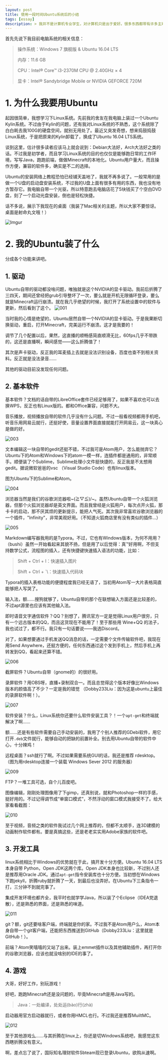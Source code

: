 ```yaml
---
layout: post
title: 使用一段时间Ubuntu系统后的小结
tags: [essay]
description: > 我并不是计算机专业学生，对计算机只是出于爱好。很多东西都带有许多主观感想在里面，还请多多谅解。
---
```


首先先说下我目前电脑系统的相关信息：

> 操作系统：Windows 7 旗舰版 & Ubuntu 16.04 LTS
>
> 内存：11.6 GB
>
> CPU：Intel® Core™ i3-2370M CPU @ 2.40GHz × 4 
>
> 显卡：Intel® Sandybridge Mobile or NVIDIA GEFORCE 720M

# 1. 为什么我要用Ubuntu

起因很简单，我想学习下Linux系统。先前我的舍友在我电脑上装过一个Ubuntu Kylin系统。不过由于Kylin的问题，还有我对Linux系统的不熟悉，这个系统除了白白耗去我100G的硬盘空间，就别无用处了。最近又突发奇想，想来捣鼓捣鼓Linux系统，于是把原来的Kylin卸载了，换成了Ubuntu 16.04 LTS系统。

谈到这里，估计很多读者应该马上就会说到：Debian大法好，Arch大法好之类的话。不过我是初学者，而且学习Linux系统的目的也仅仅是能够跑日常的工作环境，写写Java，跑跑前端，做做Minecraft的本地化。Ubuntu用户量大，而且操作方便，兼容的软件多，确实是不二的选择。

Ubuntu的安装网络上教程恐怕已经铺天盖地了，我就不再多说了。一般常用的是做一个U盘的启动盘安装系统，不过我的U盘上面有很多有用的东西，我也没有地方暂存它。我电脑自带一个光驱，所以特意跑去电脑店花了5块钱买了个空白DVD盘，刻了一个启动光盘安装，倒也是轻松快捷。

话不多说，展示下我现在的桌面（我装了Mac相关的主题，所以大家不要惊讶。桌面是射命丸文哦！）

![Imgur](https://camo.githubusercontent.com/c436920d8b643c7a90ce0b654969bb95c12fe982/68747470733a2f2f692e696d6775722e636f6d2f4354597069446b2e706e67 "https://i.imgur.com/CTYpiDk.png")

# 2. 我的Ubuntu装了什么

分成各个功能来讲吧。

## 1. 驱动


Ubuntu自带的驱动都没啥问题，唯独就是这个NVIDIA的显卡驱动。我前后折腾了三四天，期间还曾经把grub引导整坏了一次，要么就是开机无限循环登录，要么就是Minecraft运行崩溃。就在我几乎绝望的时候，我打开了系统设置中的软件与更新，然后看到了这个。 ![001](https://public.lightpic.info/image/B882_599FE9D80.jpg)

当时我的心情是绝望的，Ubuntu居然自带一个NVIDIA的显卡驱动。于是我果断切换驱动，重启，打开Minecraft，完美运行不崩溃。这才是我要的！

调节了几个配置以后，果然，这直播的顺畅感简直顺滑无比，60fps几乎不带跌的，这还是直播啊，瞬间感觉——这么折腾值了！

其次是声卡驱动，反正我的耳麦插上去就是没法识别设备，百度也查不到相关资料。反正就是没法录音……

其他的驱动目前没发现任何问题。

## 2. 基本软件

基本软件？文档的话自带的LibreOffice套件已经足够用了，如果不喜欢也可以去换WPS，反正也有Linux版的。都和Office兼容，问题不大。

音乐播放，视频播放自带的软件几乎没有什么问题。不过一般看视频都用手机吧，听音乐用网易云就行，还挺好使，音量设置界面直接就能打开网易云，这一块真心是做的好。

![003](https://public.lightpic.info/image/0A71_599FED020.jpg)

文本编辑这一块自带的gedit还挺不错，不过我可是Atom用户，怎么能抛弃它？Ubuntu下的Atom和Windows下的atom一模一样，连插件都是通用的，非常顺手。顺便装了个Sublime，Sublime处理小文件挺快捷的，反正我是不太想用gedit。据说微软爸爸的vsc （Visual Studio Code）也有linux版本。

图为Ubuntu下的Sublime和Atom。

![004](https://public.lightpic.info/image/1807_599FEEB30.jpg)

浏览器当然是我们的谷歌浏览器啦~\(≧▽≦)/~。虽然Ubuntu自带一个火狐浏览器，但那个火狐浏览器却是英文界面。而且我曾经是火狐用户，每次点开火狐，那卡卡的启动，那不厌其烦的更新提示，能把人气死。其次我非常喜欢谷歌浏览器的一个插件，"Infinity"，非常美观好用。（不知道火狐商店里有没有类似的插件...）

![005](https://public.lightpic.info/image/9957_599FF04D0.jpg)

Markdown编写器我用的是Typora。不过，它也有Windows版本，为何不用用？（bushi）虽然一开始看起来其貌不扬，但是用了以后觉得：真™好用啊，不但支持数学公式，流程图的插入，还有快捷键快速插入语法的功能，比如：

> Shift + Ctrl + I：快速插入图片
>
> Shift + Ctrl + \`\：快速插入代码块

Typora的插入表格功能的便捷程度我已经无语了，当初用Atom写一大片表格简直能够把人写哭了。

输入法，额……搜狗就够了，Ubuntu自带的那个在联想输入方面还是比较差的，不过apt源里也应该有其他输入法。

即时语音文字通信软件？QQ？别想了，腾讯官方一定是觉得Linux用户很穷，只有一个远古版本的QQ，而且这货现在不能用了！至于那些用 Wine+QQ 的法子，我也试过了，都不行。我只有一句话要说——我选Discord。

对了，如果想要通过手机发送QQ消息的话，一定需要个文件传输软件吧，我现在用Send Anywhere，还挺方便的，任何东西通过这个发到手机上，然后手机上再转发到QQ，看起来还算不错。

![006](https://public.lightpic.info/image/67F8_599FF2CA0.jpg)

截屏软件？Ubuntu自带（gnome的）的很好用。

录屏软件？用OBS呀，直播+录制双合一。而且总觉得这个版本好像比Windows版本的颜值高了不少？一定是我的错觉 （Dobby233Liu：因为这是ubuntu上最佳的录屏软件啊！）。

![007](https://public.lightpic.info/image/DBD2_599FF4990.jpg)

软件安装？什么，Linux系统你还要什么软件安装工具？！一个`apt-get`和终端就解决了啊……

额……还是有些软件需要自己手动安装的，我用了个别人推荐的GDebi软件，用它打开`.deb`文件就行，能够自动的把缺的前置补全。别去用Ubuntu自带的软件中心，十分辣鸡！

远程桌面？ssh就行了啊。不过如果需要系统GUI的话，我还是推荐 rdesktop。（图为用rdesktop连接一个装载 Windows Sever 2012 的服务器）

![009](https://public.lightpic.info/image/C1CB_599FFAA50.jpg "用rdesktop连接一个装载 Windows Sever 2012 的服务器")



FTP？一堆工具可选，自个儿百度吧。

图像编辑，刚刚处理图像用了下gimp，还真别说，就和Photoshop一样的手感，挺好用的。不过记得调节成“单窗口模式”，不然浮动的窗口模式我接受不了。给大家看看截图：

![010](https://public.lightpic.info/image/9987_599FFBAB0.jpg)

至于视频，音频之类的软件我试过几个网上推荐的，但都不太顺手，连3D建模的动画制作软件都有。要是真搞这些，还是老老实实用Adobe家族的软件吧。



## 3. 开发工具

linux系统相比于Windows的优势就在于此，搞开发十分方便。Ubuntu 16.04 LTS 本身自带 Python，Open JDK这两个库。Open JDK本身也比较新，不过别人还是推荐用Oracle JDK。通过`apt-get`指令安装库也十分方便。当初想在Windows下跑jekyll，折腾ruby就折腾了一天，到最后也没弄好。在Ubuntu下三条指令一打，三分钟不到就完事了。

集成开发环境也都齐全，我平时也就学学Java，所以装了个Eclipse（IDEA党退散），还是熟悉的界面，还是熟悉的味道。

![011](https://public.lightpic.info/image/6941_599FFEDD0.jpg)

git？额，git还要啥客户端，终端就是你的家。不过我不是Atom用户么，Atom本身自带一个git客户端，还能把东西推送到GitHub（Dobby233Liu：这里就是GitHub！）。

前端？Atom笑嘻嘻的又站了出来。装上emmet插件以及其他辅助插件，再打开你的谷歌浏览器，应该也就没啥别的IDE的事了。

## 4. 游戏

大哥，好好工作，别玩游戏！

好吧，跑跑Minecraft还是没问题的，毕竟Minecraft是用Java写的。

> Java：一处编译，处处运(bào)行(zhà)

启动器用官方启动器就行，或者你用HMCL也行。不过我还是推荐MuiltMC。

![012](https://public.lightpic.info/image/CEB7_59A001BC0.jpg)

至于其他游戏么……与其折腾在linux上，你还是切Windows系统吧，我感觉这东西瞎折腾没有意义。

啊，差点忘了说了，国际知名理财软件Sbteam现已登录Ubuntu，欲购从速啊。
